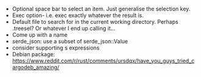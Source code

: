 - Optional space bar to select an item. Just generalise the selection key.
- Exec option- i.e. exec exactly whatever the result is.
- Default file to search for in the current working directory. Perhaps .treesel? Or whatever I end up calling it...
- Come up with a name 
- serde_json: use a subset of serde_json::Value
- consider supporting s expressions
- Debian package: https://www.reddit.com/r/rust/comments/ursdqx/have_you_guys_tried_cargodeb_amazing/
